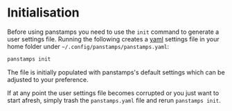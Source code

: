 # Initialisation 

Before using panstamps you need to use the `init` command to generate a user settings file. Running the following creates a [yaml](https://learnxinyminutes.com/docs/yaml/) settings file in your home folder under `~/.config/panstamps/panstamps.yaml`:

```bash
panstamps init
```

The file is initially populated with panstamps's default settings which can be adjusted to your preference.

If at any point the user settings file becomes corrupted or you just want to start afresh, simply trash the `panstamps.yaml` file and rerun `panstamps init`.

<!-- Once created, open the settings file in any text editor and follow the in-file instructions to populate the missing settings values (usually given an ``XXX`` placeholder).  -->



